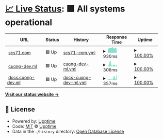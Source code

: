 # [📈 Live Status](https://cuong-nd.github.io/uptime/): <!--live status--> **🟩 All systems operational**

<!--start: status pages-->
<!-- This summary is generated by Upptime (https://github.com/upptime/upptime) -->
<!-- Do not edit this manually, your changes will be overwritten -->
<!-- prettier-ignore -->
| URL | Status | History | Response Time | Uptime |
| --- | ------ | ------- | ------------- | ------ |
| <img alt="" src="https://favicons.githubusercontent.com/scs71.com" height="13"> [scs71.com](https://scs71.com) | 🟩 Up | [scs71-com.yml](https://github.com/cuong-nd/uptime/commits/HEAD/history/scs71-com.yml) | <details><summary><img alt="Response time graph" src="./graphs/scs71-com/response-time-week.png" height="20"> 930ms</summary><br><a href="https://cuong-nd.github.io/uptime/history/scs71-com"><img alt="Response time 885" src="https://img.shields.io/endpoint?url=https%3A%2F%2Fraw.githubusercontent.com%2Fcuong-nd%2Fuptime%2FHEAD%2Fapi%2Fscs71-com%2Fresponse-time.json"></a><br><a href="https://cuong-nd.github.io/uptime/history/scs71-com"><img alt="24-hour response time 789" src="https://img.shields.io/endpoint?url=https%3A%2F%2Fraw.githubusercontent.com%2Fcuong-nd%2Fuptime%2FHEAD%2Fapi%2Fscs71-com%2Fresponse-time-day.json"></a><br><a href="https://cuong-nd.github.io/uptime/history/scs71-com"><img alt="7-day response time 930" src="https://img.shields.io/endpoint?url=https%3A%2F%2Fraw.githubusercontent.com%2Fcuong-nd%2Fuptime%2FHEAD%2Fapi%2Fscs71-com%2Fresponse-time-week.json"></a><br><a href="https://cuong-nd.github.io/uptime/history/scs71-com"><img alt="30-day response time 932" src="https://img.shields.io/endpoint?url=https%3A%2F%2Fraw.githubusercontent.com%2Fcuong-nd%2Fuptime%2FHEAD%2Fapi%2Fscs71-com%2Fresponse-time-month.json"></a><br><a href="https://cuong-nd.github.io/uptime/history/scs71-com"><img alt="1-year response time 885" src="https://img.shields.io/endpoint?url=https%3A%2F%2Fraw.githubusercontent.com%2Fcuong-nd%2Fuptime%2FHEAD%2Fapi%2Fscs71-com%2Fresponse-time-year.json"></a></details> | <details><summary><a href="https://cuong-nd.github.io/uptime/history/scs71-com">100.00%</a></summary><a href="https://cuong-nd.github.io/uptime/history/scs71-com"><img alt="All-time uptime 100.00%" src="https://img.shields.io/endpoint?url=https%3A%2F%2Fraw.githubusercontent.com%2Fcuong-nd%2Fuptime%2FHEAD%2Fapi%2Fscs71-com%2Fuptime.json"></a><br><a href="https://cuong-nd.github.io/uptime/history/scs71-com"><img alt="24-hour uptime 100.00%" src="https://img.shields.io/endpoint?url=https%3A%2F%2Fraw.githubusercontent.com%2Fcuong-nd%2Fuptime%2FHEAD%2Fapi%2Fscs71-com%2Fuptime-day.json"></a><br><a href="https://cuong-nd.github.io/uptime/history/scs71-com"><img alt="7-day uptime 100.00%" src="https://img.shields.io/endpoint?url=https%3A%2F%2Fraw.githubusercontent.com%2Fcuong-nd%2Fuptime%2FHEAD%2Fapi%2Fscs71-com%2Fuptime-week.json"></a><br><a href="https://cuong-nd.github.io/uptime/history/scs71-com"><img alt="30-day uptime 100.00%" src="https://img.shields.io/endpoint?url=https%3A%2F%2Fraw.githubusercontent.com%2Fcuong-nd%2Fuptime%2FHEAD%2Fapi%2Fscs71-com%2Fuptime-month.json"></a><br><a href="https://cuong-nd.github.io/uptime/history/scs71-com"><img alt="1-year uptime 100.00%" src="https://img.shields.io/endpoint?url=https%3A%2F%2Fraw.githubusercontent.com%2Fcuong-nd%2Fuptime%2FHEAD%2Fapi%2Fscs71-com%2Fuptime-year.json"></a></details>
| <img alt="" src="https://favicons.githubusercontent.com/cuong-dev.ml" height="13"> [cuong-dev.ml](http://cuong-dev.ml) | 🟩 Up | [cuong-dev-ml.yml](https://github.com/cuong-nd/uptime/commits/HEAD/history/cuong-dev-ml.yml) | <details><summary><img alt="Response time graph" src="./graphs/cuong-dev-ml/response-time-week.png" height="20"> 308ms</summary><br><a href="https://cuong-nd.github.io/uptime/history/cuong-dev-ml"><img alt="Response time 694" src="https://img.shields.io/endpoint?url=https%3A%2F%2Fraw.githubusercontent.com%2Fcuong-nd%2Fuptime%2FHEAD%2Fapi%2Fcuong-dev-ml%2Fresponse-time.json"></a><br><a href="https://cuong-nd.github.io/uptime/history/cuong-dev-ml"><img alt="24-hour response time 306" src="https://img.shields.io/endpoint?url=https%3A%2F%2Fraw.githubusercontent.com%2Fcuong-nd%2Fuptime%2FHEAD%2Fapi%2Fcuong-dev-ml%2Fresponse-time-day.json"></a><br><a href="https://cuong-nd.github.io/uptime/history/cuong-dev-ml"><img alt="7-day response time 308" src="https://img.shields.io/endpoint?url=https%3A%2F%2Fraw.githubusercontent.com%2Fcuong-nd%2Fuptime%2FHEAD%2Fapi%2Fcuong-dev-ml%2Fresponse-time-week.json"></a><br><a href="https://cuong-nd.github.io/uptime/history/cuong-dev-ml"><img alt="30-day response time 324" src="https://img.shields.io/endpoint?url=https%3A%2F%2Fraw.githubusercontent.com%2Fcuong-nd%2Fuptime%2FHEAD%2Fapi%2Fcuong-dev-ml%2Fresponse-time-month.json"></a><br><a href="https://cuong-nd.github.io/uptime/history/cuong-dev-ml"><img alt="1-year response time 694" src="https://img.shields.io/endpoint?url=https%3A%2F%2Fraw.githubusercontent.com%2Fcuong-nd%2Fuptime%2FHEAD%2Fapi%2Fcuong-dev-ml%2Fresponse-time-year.json"></a></details> | <details><summary><a href="https://cuong-nd.github.io/uptime/history/cuong-dev-ml">100.00%</a></summary><a href="https://cuong-nd.github.io/uptime/history/cuong-dev-ml"><img alt="All-time uptime 98.53%" src="https://img.shields.io/endpoint?url=https%3A%2F%2Fraw.githubusercontent.com%2Fcuong-nd%2Fuptime%2FHEAD%2Fapi%2Fcuong-dev-ml%2Fuptime.json"></a><br><a href="https://cuong-nd.github.io/uptime/history/cuong-dev-ml"><img alt="24-hour uptime 100.00%" src="https://img.shields.io/endpoint?url=https%3A%2F%2Fraw.githubusercontent.com%2Fcuong-nd%2Fuptime%2FHEAD%2Fapi%2Fcuong-dev-ml%2Fuptime-day.json"></a><br><a href="https://cuong-nd.github.io/uptime/history/cuong-dev-ml"><img alt="7-day uptime 100.00%" src="https://img.shields.io/endpoint?url=https%3A%2F%2Fraw.githubusercontent.com%2Fcuong-nd%2Fuptime%2FHEAD%2Fapi%2Fcuong-dev-ml%2Fuptime-week.json"></a><br><a href="https://cuong-nd.github.io/uptime/history/cuong-dev-ml"><img alt="30-day uptime 100.00%" src="https://img.shields.io/endpoint?url=https%3A%2F%2Fraw.githubusercontent.com%2Fcuong-nd%2Fuptime%2FHEAD%2Fapi%2Fcuong-dev-ml%2Fuptime-month.json"></a><br><a href="https://cuong-nd.github.io/uptime/history/cuong-dev-ml"><img alt="1-year uptime 98.53%" src="https://img.shields.io/endpoint?url=https%3A%2F%2Fraw.githubusercontent.com%2Fcuong-nd%2Fuptime%2FHEAD%2Fapi%2Fcuong-dev-ml%2Fuptime-year.json"></a></details>
| <img alt="" src="https://favicons.githubusercontent.com/docs.cuong-dev.ml" height="13"> [docs.cuong-dev.ml](http://docs.cuong-dev.ml) | 🟩 Up | [docs-cuong-dev-ml.yml](https://github.com/cuong-nd/uptime/commits/HEAD/history/docs-cuong-dev-ml.yml) | <details><summary><img alt="Response time graph" src="./graphs/docs-cuong-dev-ml/response-time-week.png" height="20"> 357ms</summary><br><a href="https://cuong-nd.github.io/uptime/history/docs-cuong-dev-ml"><img alt="Response time 710" src="https://img.shields.io/endpoint?url=https%3A%2F%2Fraw.githubusercontent.com%2Fcuong-nd%2Fuptime%2FHEAD%2Fapi%2Fdocs-cuong-dev-ml%2Fresponse-time.json"></a><br><a href="https://cuong-nd.github.io/uptime/history/docs-cuong-dev-ml"><img alt="24-hour response time 1153" src="https://img.shields.io/endpoint?url=https%3A%2F%2Fraw.githubusercontent.com%2Fcuong-nd%2Fuptime%2FHEAD%2Fapi%2Fdocs-cuong-dev-ml%2Fresponse-time-day.json"></a><br><a href="https://cuong-nd.github.io/uptime/history/docs-cuong-dev-ml"><img alt="7-day response time 357" src="https://img.shields.io/endpoint?url=https%3A%2F%2Fraw.githubusercontent.com%2Fcuong-nd%2Fuptime%2FHEAD%2Fapi%2Fdocs-cuong-dev-ml%2Fresponse-time-week.json"></a><br><a href="https://cuong-nd.github.io/uptime/history/docs-cuong-dev-ml"><img alt="30-day response time 412" src="https://img.shields.io/endpoint?url=https%3A%2F%2Fraw.githubusercontent.com%2Fcuong-nd%2Fuptime%2FHEAD%2Fapi%2Fdocs-cuong-dev-ml%2Fresponse-time-month.json"></a><br><a href="https://cuong-nd.github.io/uptime/history/docs-cuong-dev-ml"><img alt="1-year response time 710" src="https://img.shields.io/endpoint?url=https%3A%2F%2Fraw.githubusercontent.com%2Fcuong-nd%2Fuptime%2FHEAD%2Fapi%2Fdocs-cuong-dev-ml%2Fresponse-time-year.json"></a></details> | <details><summary><a href="https://cuong-nd.github.io/uptime/history/docs-cuong-dev-ml">100.00%</a></summary><a href="https://cuong-nd.github.io/uptime/history/docs-cuong-dev-ml"><img alt="All-time uptime 98.51%" src="https://img.shields.io/endpoint?url=https%3A%2F%2Fraw.githubusercontent.com%2Fcuong-nd%2Fuptime%2FHEAD%2Fapi%2Fdocs-cuong-dev-ml%2Fuptime.json"></a><br><a href="https://cuong-nd.github.io/uptime/history/docs-cuong-dev-ml"><img alt="24-hour uptime 100.00%" src="https://img.shields.io/endpoint?url=https%3A%2F%2Fraw.githubusercontent.com%2Fcuong-nd%2Fuptime%2FHEAD%2Fapi%2Fdocs-cuong-dev-ml%2Fuptime-day.json"></a><br><a href="https://cuong-nd.github.io/uptime/history/docs-cuong-dev-ml"><img alt="7-day uptime 100.00%" src="https://img.shields.io/endpoint?url=https%3A%2F%2Fraw.githubusercontent.com%2Fcuong-nd%2Fuptime%2FHEAD%2Fapi%2Fdocs-cuong-dev-ml%2Fuptime-week.json"></a><br><a href="https://cuong-nd.github.io/uptime/history/docs-cuong-dev-ml"><img alt="30-day uptime 100.00%" src="https://img.shields.io/endpoint?url=https%3A%2F%2Fraw.githubusercontent.com%2Fcuong-nd%2Fuptime%2FHEAD%2Fapi%2Fdocs-cuong-dev-ml%2Fuptime-month.json"></a><br><a href="https://cuong-nd.github.io/uptime/history/docs-cuong-dev-ml"><img alt="1-year uptime 98.51%" src="https://img.shields.io/endpoint?url=https%3A%2F%2Fraw.githubusercontent.com%2Fcuong-nd%2Fuptime%2FHEAD%2Fapi%2Fdocs-cuong-dev-ml%2Fuptime-year.json"></a></details>

<!--end: status pages-->

[**Visit our status website →**](https://cuong-nd.github.io/uptime/)

## 📄 License

- Powered by: [Upptime](https://github.com/upptime/upptime)
- Code: [MIT](./LICENSE) © [Upptime](https://upptime.js.org)
- Data in the `./history` directory: [Open Database License](https://opendatacommons.org/licenses/odbl/1-0/)
